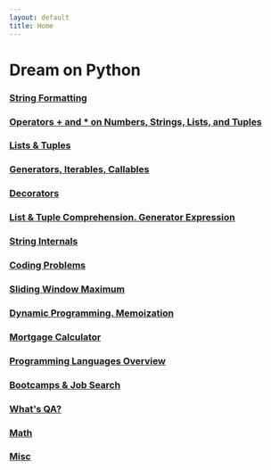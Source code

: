 ```yaml
---
layout: default
title: Home
---
```


# Dream on Python

### [String Formatting](docs/strings_and_string_formatting.md)

### [Operators + and * on Numbers, Strings, Lists, and Tuples](docs/operations_plus_product_on_numbers_strings_lists_tuples.md)

### [Lists & Tuples](docs/lists_and_tuples.md)

### [Generators, Iterables, Callables](docs/generators_iterables_callables.md)

### [Decorators](docs/decorators.md)

### [List & Tuple Comprehension. Generator Expression](docs/list_tuple_generator_comprehensions.md)

### [String Internals](docs/string_internals.md)

### [Coding Problems](docs/solving_coding_problems.md)

### [Sliding Window Maximum](docs/leetcode_239.md)

### [Dynamic Programming. Memoization](docs/dynamic_programming.md)

### [Mortgage Calculator](docs/mortgage_calculator.md)

### [Programming Languages Overview](docs/programming_languages_overview.md)

### [Bootcamps & Job Search](docs/bootcamps_job_search.md)

### [What's QA?](docs/qa.md)

### [Math](docs/math.md)

### [Misc](docs/misc.md)
